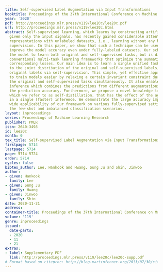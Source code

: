 ```yaml
---
title: Self-supervised Label Augmentation via Input Transformations
booktitle: Proceedings of the 37th International Conference on Machine Learning
year: '2020'
pdf: http://proceedings.mlr.press/v119/lee20c/lee20c.pdf
url: http://proceedings.mlr.press/v119/lee20c.html
abstract: Self-supervised learning, which learns by constructing artificial labels
  given only the input signals, has recently gained considerable attention for learning
  representations with unlabeled datasets, i.e., learning without any human-annotated
  supervision. In this paper, we show that such a technique can be used to significantly
  improve the model accuracy even under fully-labeled datasets. Our scheme trains
  the model to learn both original and self-supervised tasks, but is different from
  conventional multi-task learning frameworks that optimize the summation of their
  corresponding losses. Our main idea is to learn a single unified task with respect
  to the joint distribution of the original and self-supervised labels, i.e., we augment
  original labels via self-supervision. This simple, yet effective approach allows
  to train models easier by relaxing a certain invariant constraint during learning
  the original and self-supervised tasks simultaneously. It also enables an aggregated
  inference which combines the predictions from different augmentations to improve
  the prediction accuracy. Furthermore, we propose a novel knowledge transfer technique,
  which we refer to as self-distillation, that has the effect of the aggregated inference
  in a single (faster) inference. We demonstrate the large accuracy improvement and
  wide applicability of our framework on various fully-supervised settings, e.g.,
  the few-shot and imbalanced classification scenarios.
layout: inproceedings
series: Proceedings of Machine Learning Research
publisher: PMLR
issn: 2640-3498
id: lee20c
month: 0
tex_title: Self-supervised Label Augmentation via Input Transformations
firstpage: 5714
lastpage: 5724
page: 5714-5724
order: 5714
cycles: false
bibtex_author: Lee, Hankook and Hwang, Sung Ju and Shin, Jinwoo
author:
- given: Hankook
  family: Lee
- given: Sung Ju
  family: Hwang
- given: Jinwoo
  family: Shin
date: 2020-11-21
address: 
container-title: Proceedings of the 37th International Conference on Machine Learning
volume: '119'
genre: inproceedings
issued:
  date-parts:
  - 2020
  - 11
  - 21
extras:
- label: Supplementary PDF
  link: http://proceedings.mlr.press/v119/lee20c/lee20c-supp.pdf
# Format based on citeproc: http://blog.martinfenner.org/2013/07/30/citeproc-yaml-for-bibliographies/
---
```

